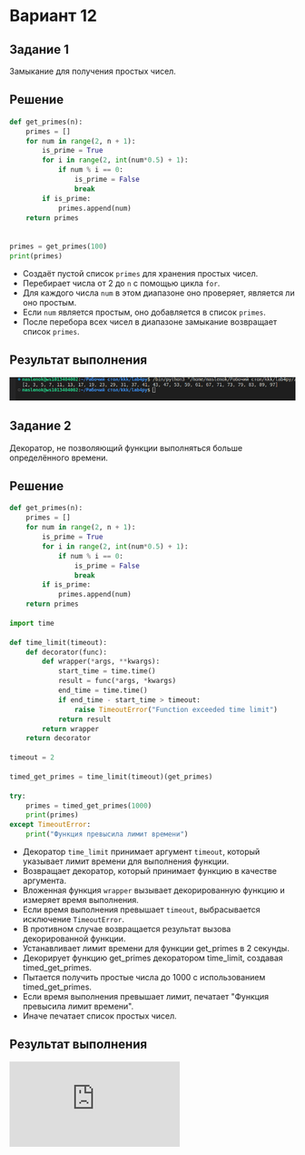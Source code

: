 # Вариант 12
## Задание 1
Замыкание для получения простых чисел.

## Решение 
```python
def get_primes(n):
    primes = []
    for num in range(2, n + 1):
        is_prime = True
        for i in range(2, int(num*0.5) + 1):
            if num % i == 0:
                is_prime = False
                break
        if is_prime:
            primes.append(num)
    return primes


primes = get_primes(100)
print(primes)
```
* Создаёт пустой список `primes` для хранения простых чисел.
* Перебирает числа от 2 до `n` с помощью цикла `for`.
* Для каждого числа `num` в этом диапазоне оно проверяет, является ли оно простым.
* Если `num` является простым, оно добавляется в список `primes`.
* После перебора всех чисел в диапазоне замыкание возвращает список `primes`.

## Результат выполнения

![result1](https://github.com/Lemka6ix/Python/blob/main/lab4/zam.png)


## Задание 2
Декоратор, не позволяющий функции выполняться больше определённого времени.
## Решение
```python
def get_primes(n):
    primes = []
    for num in range(2, n + 1):
        is_prime = True
        for i in range(2, int(num*0.5) + 1):
            if num % i == 0:
                is_prime = False
                break
        if is_prime:
            primes.append(num)
    return primes

import time

def time_limit(timeout):
    def decorator(func):
        def wrapper(*args, **kwargs):
            start_time = time.time()
            result = func(*args, *kwargs)
            end_time = time.time()
            if end_time - start_time > timeout:
                raise TimeoutError("Function exceeded time limit")
            return result
        return wrapper
    return decorator

timeout = 2

timed_get_primes = time_limit(timeout)(get_primes)

try:
    primes = timed_get_primes(1000)
    print(primes)
except TimeoutError:
    print("Функция превысила лимит времени")
```
* Декоратор `time_limit` принимает аргумент `timeout`, который указывает лимит времени для выполнения функции.
* Возвращает декоратор, который принимает функцию в качестве аргумента.
* Вложенная функция `wrapper` вызывает декорированную функцию и измеряет время выполнения.
* Если время выполнения превышает `timeout`, выбрасывается исключение `TimeoutError`.
* В противном случае возвращается результат вызова декорированной функции.
* Устанавливает лимит времени для функции get_primes в 2 секунды.
* Декорирует функцию get_primes декоратором time_limit, создавая timed_get_primes.
* Пытается получить простые числа до 1000 с использованием timed_get_primes.
* Если время выполнения превышает лимит, печатает "Функция превысила лимит времени".
* Иначе печатает список простых чисел.

## Результат выполнения
![result2](https://github.com/Lemka6ix/Python/blob/main/lab4/dec.py)